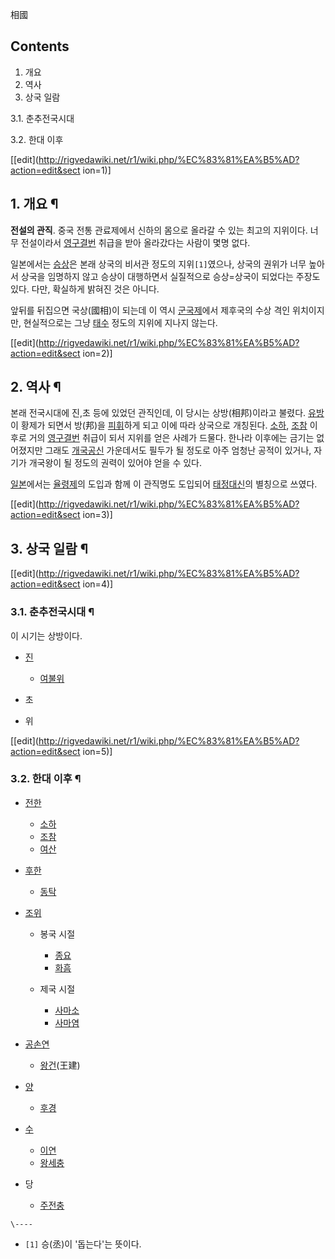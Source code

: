 相國  

## Contents

    

1. 개요 
2. 역사 
3. 상국 일람 
    

3.1. 춘추전국시대

3.2. 한대 이후

[[edit](http://rigvedawiki.net/r1/wiki.php/%EC%83%81%EA%B5%AD?action=edit&sect
ion=1)]

## 1. 개요 ¶

**전설의 관직**. 중국 전통 관료제에서 신하의 몸으로 올라갈 수 있는 최고의 지위이다. 너무 전설이라서 [영구결번](%EC%98%81%EA%B5%AC%EA%B2%B0%EB%B2%88.md) 취급을 받아 올라갔다는 사람이 몇명 없다.

  

일본에서는 [승상](%EC%8A%B9%EC%83%81.md)은 본래 상국의 비서관 정도의 지위`[1]`였으나, 상국의 권위가 너무
높아서 상국을 임명하지 않고 승상이 대행하면서 실질적으로 승상=상국이 되었다는 주장도 있다. 다만, 확실하게 밝혀진 것은 아니다.

  

앞뒤를 뒤집으면 국상(國相)이 되는데 이 역시 [군국제](%EA%B5%B0%EA%B5%AD%EC%A0%9C.md)에서 제후국의 수상
격인 위치이지만, 현실적으로는 그냥 [태수](%ED%83%9C%EC%88%98.md) 정도의 지위에 지나지 않는다.

  

[[edit](http://rigvedawiki.net/r1/wiki.php/%EC%83%81%EA%B5%AD?action=edit&sect
ion=2)]

## 2. 역사 ¶

본래 전국시대에 진,초 등에 있었던 관직인데, 이 당시는 상방(相邦)이라고 불렸다. [유방](%EC%9C%A0%EB%B0%A9.md)이
황제가 되면서 방(邦)을 [피휘](%ED%94%BC%ED%9C%98.md)하게 되고 이에 따라 상국으로 개칭된다.
[소하](%EC%86%8C%ED%95%98.md), [조참](%EC%A1%B0%EC%B0%B8.md) 이후로 거의
[영구결번](%EC%98%81%EA%B5%AC%EA%B2%B0%EB%B2%88.md) 취급이 되서 지위를 얻은 사례가 드물다. 한나라
이후에는 금기는 없어졌지만 그래도 [개국공신](%EA%B0%9C%EA%B5%AD%EA%B3%B5%EC%8B%A0.md) 가운데서도
필두가 될 정도로 아주 엄청난 공적이 있거나, 자기가 개국왕이 될 정도의 권력이 있어야 얻을 수 있다.

  

[일본](%EC%9D%BC%EB%B3%B8.md)에서는 [율령제](%EC%9C%A8%EB%A0%B9%EC%A0%9C.md)의
도입과 함께 이 관직명도 도입되어 [태정대신](%ED%83%9C%EC%A0%95%EB%8C%80%EC%8B%A0.md)의 별칭으로
쓰였다.

  

[[edit](http://rigvedawiki.net/r1/wiki.php/%EC%83%81%EA%B5%AD?action=edit&sect
ion=3)]

## 3. 상국 일람 ¶

[[edit](http://rigvedawiki.net/r1/wiki.php/%EC%83%81%EA%B5%AD?action=edit&sect
ion=4)]

### 3.1. 춘추전국시대 ¶

이 시기는 상방이다.  

  * [진](%EC%A7%84.md)  

    * [여불위](%EC%97%AC%EB%B6%88%EC%9C%84.md)
  * 초
  * 위  

[[edit](http://rigvedawiki.net/r1/wiki.php/%EC%83%81%EA%B5%AD?action=edit&sect
ion=5)]

### 3.2. 한대 이후 ¶

  * [전한](%EC%A0%84%ED%95%9C.md)  

    * [소하](%EC%86%8C%ED%95%98.md)
    * [조참](%EC%A1%B0%EC%B0%B8.md)
    * [여산](%EC%97%AC%EC%82%B0.md)  

  * [후한](%ED%9B%84%ED%95%9C.md)  

    * [동탁](%EB%8F%99%ED%83%81.md)  

  * [조위](%EC%A1%B0%EC%9C%84.md)  

    * 봉국 시절  

      * [종요](%EC%A2%85%EC%9A%94.md)
      * [화흠](%ED%99%94%ED%9D%A0.md)
    * 제국 시절  

      * [사마소](%EC%82%AC%EB%A7%88%EC%86%8C.md)
      * [사마염](%EC%82%AC%EB%A7%88%EC%97%BC.md)  

  * [공손연](%EA%B3%B5%EC%86%90%EC%97%B0.md)  

    * [왕건](%EC%99%95%EA%B1%B4.md)(王建)  

  * [양](%EC%96%91.md)  

    * [후경](%ED%9B%84%EA%B2%BD.md)  

  * [수](%EC%88%98.md)  

    * [이연](%EB%8B%B9%ED%83%9C%EC%A1%B0.md)
    * [왕세충](%EC%99%95%EC%84%B8%EC%B6%A9.md)  

  * 당  

    * [주전충](%EC%A3%BC%EC%A0%84%EC%B6%A9.md)

`\----`

  * `[1]` 승(丞)이 '돕는다'는 뜻이다.

